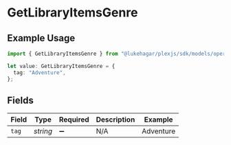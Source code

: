 # GetLibraryItemsGenre

## Example Usage

```typescript
import { GetLibraryItemsGenre } from "@lukehagar/plexjs/sdk/models/operations";

let value: GetLibraryItemsGenre = {
  tag: "Adventure",
};
```

## Fields

| Field              | Type               | Required           | Description        | Example            |
| ------------------ | ------------------ | ------------------ | ------------------ | ------------------ |
| `tag`              | *string*           | :heavy_minus_sign: | N/A                | Adventure          |